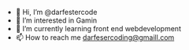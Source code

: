 - 👋 Hi, I’m @darfestercode
- 👀 I’m interested in Gamin
- 🌱 I’m currently learning front end webdevelopment
- 📫 How to reach me darfesercoding@gmaill.com
